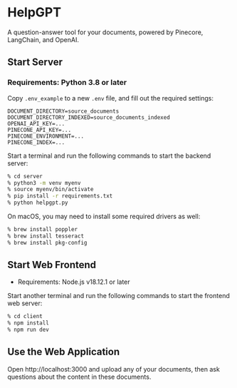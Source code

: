 # HelpGPT

A question-answer tool for your documents, powered by Pinecore, LangChain, and OpenAI.

## Start Server

### Requirements: Python 3.8 or later

Copy `.env_example` to a new `.env` file, and fill out the required settings:

```
DOCUMENT_DIRECTORY=source_documents
DOCUMENT_DIRECTORY_INDEXED=source_documents_indexed
OPENAI_API_KEY=...
PINECONE_API_KEY=...
PINECONE_ENVIRONMENT=...
PINECONE_INDEX=...
```

Start a terminal and run the following commands to start the backend server:

```bash
% cd server
% python3 -m venv myenv
% source myenv/bin/activate
% pip install -r requirements.txt
% python helpgpt.py
```

On macOS, you may need to install some required drivers as well:

```bash
% brew install poppler
% brew install tesseract
% brew install pkg-config
```

## Start Web Frontend

* Requirements: Node.js v18.12.1 or later

Start another terminal and run the following commands to start the frontend web server:

```bash
% cd client
% npm install
% npm run dev
```

## Use the Web Application

Open http://localhost:3000 and upload any of your documents, then ask questions about the content in these documents.
